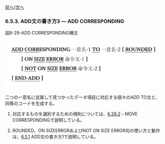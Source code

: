 <!--navi start-->
[前へ](6-5-2.md)/[次へ](6-6.md)
<!--navi end-->
### 6.5.3. ADD文の書き方3 ― ADD CORRESPONDING

図6-29-ADD CORRESPONDING構文

![alt text](Image/6-29.png)

二つの一意名に従属して見つかったデータ項目に対応する個々のADD TO文と、同等のコードを生成する。

1. 対応するものを識別するための規則については、[6.28.2](6-28-2.md) – MOVE CORRESPONDINGで説明している。

2. ROUNDED、ON SIZEERRORおよびNOT ON SIZE ERROR句の使い方と動作は、[6.5.1](6-5-1.md) ADD文の書き方1で説明している。
